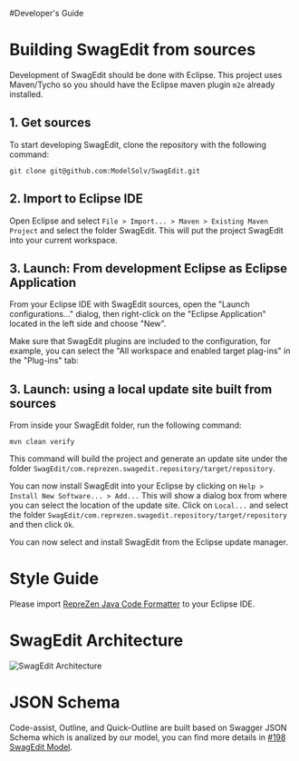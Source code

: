 #Developer's Guide

# Building SwagEdit from sources
Development of SwagEdit should be done with Eclipse. This project uses Maven/Tycho so you should have the Eclipse maven plugin `m2e` already installed.

## 1. Get sources
To start developing SwagEdit, clone the repository with the following command:

```
git clone git@github.com:ModelSolv/SwagEdit.git
``` 

## 2. Import to Eclipse IDE
Open Eclipse and select `File > Import... > Maven > Existing Maven Project` and select the folder SwagEdit.
This will put the project SwagEdit into your current workspace. 

## 3. Launch: From development Eclipse as Eclipse Application
From your Eclipse IDE with SwagEdit sources, open the "Launch configurations..." dialog, then right-click on the "Eclipse Application" located in the left side and choose "New". 

Make sure that SwagEdit plugins are included to the configuration, for example, you can select the "All workspace and enabled target plag-ins" in the "Plug-ins" tab:

## 3. Launch: using a local update site built from sources

From inside your SwagEdit folder, run the following command:

```
mvn clean verify
```

This command will build the project and generate an update site under the folder `SwagEdit/com.reprezen.swagedit.repository/target/repository`.

You can now install SwagEdit into your Eclipse by clicking on `Help > Install New Software... > Add...`
This will show a dialog box from where you can select the location of the update site.
Click on `Local...` and select the folder `SwagEdit/com.reprezen.swagedit.repository/target/repository` and then click `Ok`.

You can now select and install SwagEdit from the Eclipse update manager.

# Style Guide
Please import [RepreZen Java Code Formatter](https://raw.githubusercontent.com/RepreZen/SwagEdit/master/etc/dev-env/ModSquad_formatter_profile.xml) to your Eclipse IDE.

# SwagEdit Architecture
![SwagEdit Architecture](https://cloud.githubusercontent.com/assets/644582/13757221/cf31b4e8-e9f9-11e5-8e6b-8aeb26fc3ac9.png)

# JSON Schema
Code-assist, Outline, and Quick-Outline are built based on Swagger JSON Schema which is analized by our model, you can find more details in [#198 SwagEdit Model](https://github.com/RepreZen/SwagEdit/issues/198).
